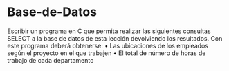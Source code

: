 # Base-de-Datos
Escribir un programa en C que permita realizar las siguientes consultas SELECT a la base de datos de esta lección devolviendo los 
resultados. Con este programa deberá obtenerse: 
• Las ubicaciones de los empleados según el proyecto en el que trabajen 
• El total de número de horas de trabajo de cada departamento
